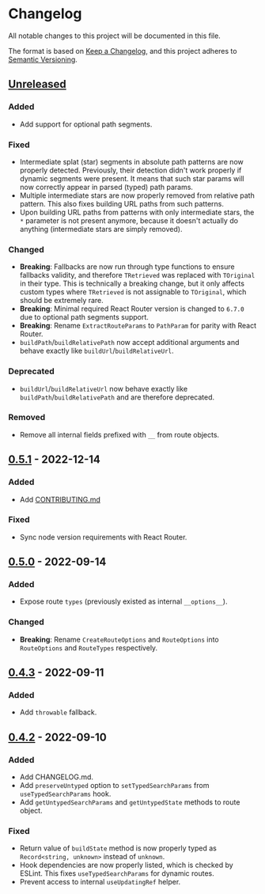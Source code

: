 # Changelog

All notable changes to this project will be documented in this file.

The format is based on [Keep a Changelog](https://keepachangelog.com/en/1.0.0/),
and this project adheres to [Semantic Versioning](https://semver.org/spec/v2.0.0.html).

## [Unreleased]

### Added

-   Add support for optional path segments.

### Fixed

-   Intermediate splat (star) segments in absolute path patterns are now properly detected. Previously, their detection didn't work properly if dynamic segments were present. It means that such star params will now correctly appear in parsed (typed) path params.
-   Multiple intermediate stars are now properly removed from relative path pattern. This also fixes building URL paths from such patterns.
-   Upon building URL paths from patterns with only intermediate stars, the `*` parameter is not present anymore, because it doesn't actually do anything (intermediate stars are simply removed).

### Changed

-   **Breaking**: Fallbacks are now run through type functions to ensure fallbacks validity, and therefore `TRetrieved` was replaced with `TOriginal` in their type. This is technically a breaking change, but it only affects custom types where `TRetrieved` is not assignable to `TOriginal`, which should be extremely rare.
-   **Breaking**: Minimal required React Router version is changed to `6.7.0` due to optional path segments support.
-   **Breaking**: Rename `ExtractRouteParams` to `PathParam` for parity with React Router.
-   `buildPath`/`buildRelativePath` now accept additional arguments and behave exactly like `buildUrl`/`buildRelativeUrl`.

### Deprecated

-   `buildUrl`/`buildRelativeUrl` now behave exactly like `buildPath`/`buildRelativePath` and are therefore deprecated.

### Removed

-   Remove all internal fields prefixed with `__` from route objects.

## [0.5.1] - 2022-12-14

### Added

-   Add [CONTRIBUTING.md](./CONTRIBUTING.md)

### Fixed

-   Sync node version requirements with React Router.

## [0.5.0] - 2022-09-14

### Added

-   Expose route `types` (previously existed as internal `__options__`).

### Changed

-   **Breaking**: Rename `CreateRouteOptions` and `RouteOptions` into `RouteOptions` and `RouteTypes` respectively.

## [0.4.3] - 2022-09-11

### Added

-   Add `throwable` fallback.

## [0.4.2] - 2022-09-10

### Added

-   Add CHANGELOG.md.
-   Add `preserveUntyped` option to `setTypedSearchParams` from `useTypedSearchParams` hook.
-   Add `getUntypedSearchParams` and `getUntypedState` methods to route object.

### Fixed

-   Return value of `buildState` method is now properly typed as `Record<string, unknown>` instead of `unknown`.
-   Hook dependencies are now properly listed, which is checked by ESLint. This fixes `useTypedSearchParams` for dynamic routes.
-   Prevent access to internal `useUpdatingRef` helper.

[unreleased]: https://github.com/fenok/react-router-typesafe-routes/tree/dev
[0.5.1]: https://github.com/fenok/react-router-typesafe-routes/tree/v0.5.1
[0.5.0]: https://github.com/fenok/react-router-typesafe-routes/tree/v0.5.0
[0.4.3]: https://github.com/fenok/react-router-typesafe-routes/tree/v0.4.3
[0.4.2]: https://github.com/fenok/react-router-typesafe-routes/tree/v0.4.2
